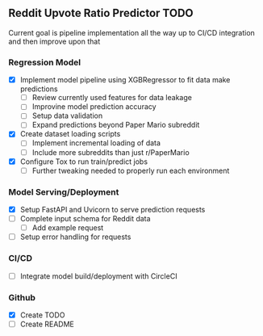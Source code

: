 ## Reddit Upvote Ratio Predictor TODO

Current goal is pipeline implementation all the way up to CI/CD integration and then improve upon that

### Regression Model

- [x] Implement model pipeline using XGBRegressor to fit data make predictions
  - [ ] Review currently used features for data leakage
  - [ ] Improvine model prediction accuracy
  - [ ] Setup data validation
  - [ ] Expand predictions beyond Paper Mario subreddit
- [x] Create dataset loading scripts
  - [ ] Implement incremental loading of data
  - [ ] Include more subreddits than just r/PaperMario
- [x] Configure Tox to run train/predict jobs
  - [ ] Further tweaking needed to properly run each environment

### Model Serving/Deployment

- [x] Setup FastAPI and Uvicorn to serve prediction requests
- [ ] Complete input schema for Reddit data
  - [ ] Add example request
- [ ] Setup error handling for requests

### CI/CD

- [ ] Integrate model build/deployment with CircleCI

### Github

- [x] Create TODO
- [ ] Create README
